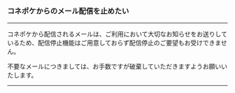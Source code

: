 <h3>コネポケからのメール配信を止めたい</h3>
<hr>

コネポケから配信されるメールは、ご利用において大切なお知らせをお送りしているため、配信停止機能はご用意しておらず配信停止のご要望もお受けできません。

不要なメールにつきましては、お手数ですが破棄していただきますようお願いいたします。

<hr>